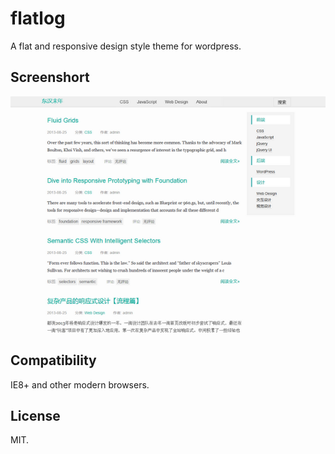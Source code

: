 # flatlog
A flat and responsive design style theme for wordpress.

## Screenshort

![screenshort](https://github.com/Alex1990/flatlog/blob/master/screenshot.png)

## Compatibility

IE8+ and other modern browsers.

## License

MIT.
